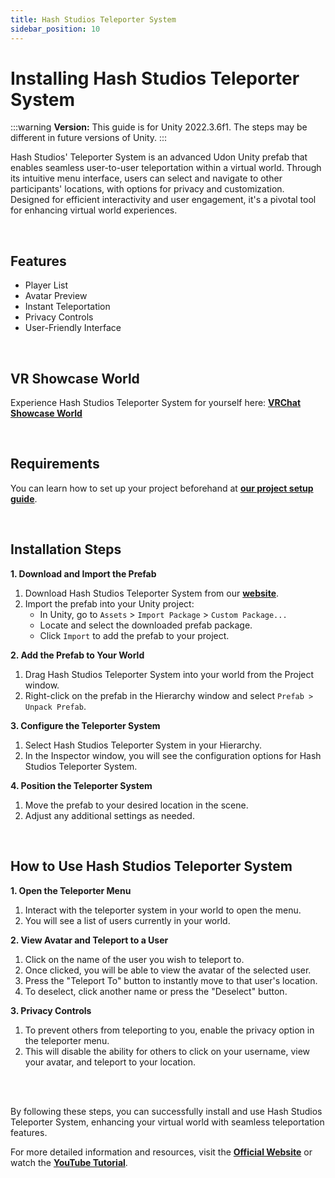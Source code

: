 ```yaml
---
title: Hash Studios Teleporter System
sidebar_position: 10
---
```


# Installing Hash Studios Teleporter System

:::warning
**Version:** This guide is for Unity 2022.3.6f1. The steps may be different in future versions of Unity.
:::

Hash Studios' Teleporter System is an advanced Udon Unity prefab that enables seamless user-to-user teleportation within a virtual world. Through its intuitive menu interface, users can select and navigate to other participants' locations, with options for privacy and customization. Designed for efficient interactivity and user engagement, it's a pivotal tool for enhancing virtual world experiences.

<br/>

## Features

- Player List
- Avatar Preview
- Instant Teleportation
- Privacy Controls
- User-Friendly Interface

<br/>

## VR Showcase World

Experience Hash Studios Teleporter System for yourself here: **[VRChat Showcase World](https://vrchat.com/home/world/wrld_f7703daa-0781-42af-b123-a1e5b204adc6)**

<br/>

## Requirements

You can learn how to set up your project beforehand at **[our project setup guide](/docs/general-concepts/settingupudon)**.

<br/>

## Installation Steps

**1. Download and Import the Prefab**

1. Download Hash Studios Teleporter System from our **[website](https://hashstudiosllc.com/hashstudiosteleportersystem)**.
2. Import the prefab into your Unity project:
   - In Unity, go to `Assets` > `Import Package` > `Custom Package...`
   - Locate and select the downloaded prefab package.
   - Click `Import` to add the prefab to your project.

**2. Add the Prefab to Your World**

1. Drag Hash Studios Teleporter System into your world from the Project window.
2. Right-click on the prefab in the Hierarchy window and select `Prefab > Unpack Prefab`.

**3. Configure the Teleporter System**

1. Select Hash Studios Teleporter System in your Hierarchy.
2. In the Inspector window, you will see the configuration options for Hash Studios Teleporter System.

**4. Position the Teleporter System**

1. Move the prefab to your desired location in the scene.
2. Adjust any additional settings as needed.

<br/>

## How to Use Hash Studios Teleporter System

**1. Open the Teleporter Menu**

1. Interact with the teleporter system in your world to open the menu.
2. You will see a list of users currently in your world.

**2. View Avatar and Teleport to a User**

1. Click on the name of the user you wish to teleport to.
2. Once clicked, you will be able to view the avatar of the selected user.
3. Press the "Teleport To" button to instantly move to that user's location.
4. To deselect, click another name or press the "Deselect" button.

**3. Privacy Controls**

1. To prevent others from teleporting to you, enable the privacy option in the teleporter menu.
2. This will disable the ability for others to click on your username, view your avatar, and teleport to your location.

<br/><br/>

By following these steps, you can successfully install and use Hash Studios Teleporter System, enhancing your virtual world with seamless teleportation features.

For more detailed information and resources, visit the **[Official Website](https://hashstudiosllc.com/hashstudiosteleportersystem)** or watch the **[YouTube Tutorial](https://www.youtube.com/watch?v=HqPiKzmrbs8)**.
